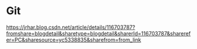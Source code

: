# Git

https://jrhar.blog.csdn.net/article/details/116703787?fromshare=blogdetail&sharetype=blogdetail&sharerId=116703787&sharerefer=PC&sharesource=yc5338835&sharefrom=from_link

